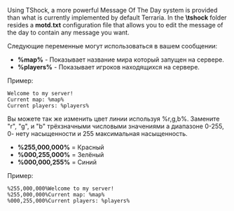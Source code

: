 Using TShock, a more powerful Message Of The Day system is provided than what is currently implemented by default Terraria. In the **\tshock** folder resides a **motd.txt** configuration file that allows you to edit the message of the day to contain any message you want.

Следующие переменные могут использоваться в вашем сообщении:

* **%map%** - Показывает название мира который запущен на сервере.
* **%players%** - Показывает игроков находящихся на сервере.

Пример:

    Welcome to my server!
    Current map: %map%
    Current players: %players%

Вы можете так же изменить цвет линии используя %r,g,b%. Замените "r", "g", и "b" трёхзначными числовыми значениями а диапазоне 0-255, 0- нету насыщенности и 255 максимальная насыщенность.

* **%255,000,000%** = Красный
* **%000,255,000%** = Зелёный
* **%000,000,255%** = Синий

Пример:

    %255,000,000%Welcome to my server!
    %255,000,000%Current map: %map%
    %000,255,000%Current players: %players%